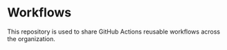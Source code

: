 # Workflows

This repository is used to share GitHub Actions reusable workflows across the organization.